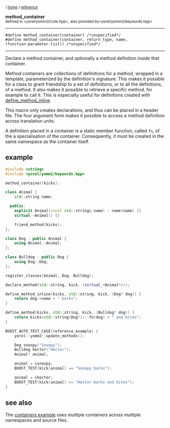 



<sub>/ [home](/README.md) / [reference](/reference/README.md) </sub>

**method_container**<br>
<sub>defined in <yorel/yomm2/cute.hpp>, also provided by<yorel/yomm2/keywords.hpp></sub>

---
```
#define method_container(container) /*unspecified*/
#define method_container(container, return_type, name,
(function-parameter-list)) /*unspecified*/
```
---
Declare a method container, and optionally a method definition inside that
container.

Method containers are collections of definitions for a method, wrapped in a
template, parameterized by the definition's signature. This makes it possible
for a class to grant friendship to a set of definitions, or to all the
definitions, of a method. It also makes it possible to retrieve a specific
method, for example to call it. This is especially useful for definitions
created with [define_method_inline](define_method_inline.md).

This macro only creates declarations, and thus can be placed in a header
file. The four argument form makes it possible to access a method definition
across translation units.

A definition placed in a container is a static member function, called `fn`,
of the a specialisation of the container. Consequently, it must be created in
the same namespace as the container itself.

## example


```c++
#include <string>
#include <yorel/yomm2/keywords.hpp>

method_container(kicks);

class Animal {
    std::string name;

  public:
    explicit Animal(const std::string& name) : name(name) {}
    virtual ~Animal() {}

    friend_method(kicks);
};

class Dog : public Animal {
    using Animal::Animal;
};

class Bulldog : public Dog {
    using Dog::Dog;
};

register_classes(Animal, Dog, Bulldog);

declare_method(std::string, kick, (virtual_<Animal*>));

define_method_inline(kicks, std::string, kick, (Dog* dog)) {
    return dog->name + " barks";
}

define_method(kicks, std::string, kick, (Bulldog* dog)) {
    return kicks<std::string(Dog*)>::fn(dog) + " and bites";
}

BOOST_AUTO_TEST_CASE(reference_example) {
    yorel::yomm2::update_methods();

    Dog snoopy("Snoopy");
    Bulldog hector("Hector");
    Animal* animal;

    animal = &snoopy;
    BOOST_TEST(kick(animal) == "Snoopy barks");

    animal = &hector;
    BOOST_TEST(kick(animal) == "Hector barks and bites");
}
```


## see also

The [containers example](../examples/containers) uses
multiple containers across multiple namespaces and source files.


